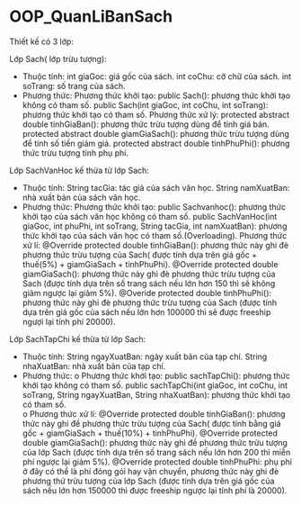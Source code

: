 # OOP_QuanLiBanSach
Thiết kế có 3 lớp:

Lớp Sach( lớp trừu tượng):
  -	Thuộc tính:
      int giaGoc: giá gốc của sách.
	    int coChu: cỡ chữ của sách.
	    int soTrang: số trang của sách.
  -	Phương thức:
	      Phương thức khởi tạo:
	          public Sach(): phương thức khởi tạo không có tham số.
	          public Sach(int giaGoc, int coChu, int soTrang): phương thức khởi tạo có tham số.
	      Phương thức xử lý:
	          protected abstract double tinhGiaBan(): phương thức trừu tượng dùng để tính giá bán.
            protected abstract double giamGiaSach(): phương thức trừu tượng dùng để tính số tiền giảm giá.
            protected abstract double tinhPhuPhi(): phương thức trừu tượng tính phụ phí.

Lớp SachVanHoc kế thừa từ lớp Sach:
  -	Thuộc tính:
      String tacGia: tác giả của sách văn học.
	    String namXuatBan: nhà xuất bản của sách văn học.
  -	Phương thức:
      Phương thức khởi tạo:
          public Sachvanhoc(): phương thức khởi tạo của sách văn học không có tham số.
	        public SachVanHoc(int giaGoc, int phuPhi, int soTrang, String tacGia, int namXuatBan): phương thức khởi tạo của sách văn học có tham số.(Overloading).
    	Phương thức xử lí:
          @Override protected double tinhGiaBan(): phương thức này ghi đè phương thức trừu tượng của Sach( được tính dựa trên giá gốc + thuế(5%) + giamGiaSach + tinhPhuPhi).
          @Override protected double giamGiaSach(): phương thức này ghi đè phương thức trừu tượng của Sach (được tính dựa trên số trang sách nếu lớn hơn 150 thì sẽ không giảm ngược lại giảm 5%).
          @Overide protected double tinhPhuPhi(): phương thức này ghi đè phương thức trừu tượng của Sach (được tính dựa trên giá gốc của sách nếu lớn hơn 100000 thì sẽ được freeship ngượi lại tính phí 20000).

Lớp SachTapChi kế thừa từ lớp Sach:
  -	Thuộc tính:
      String ngayXuatBan: ngày xuất bản của tạp chí.
	    String nhaXuatBan: nhà xuất bản của tạp chí.
-	Phương thức:
o	Phương thức khởi tạo:
      public sachTapChi(): phương thức khởi tạo không có tham số.
	    public sachTapChi(int giaGoc, int coChu, int soTrang, String ngayXuatBan, String nhaXuatBan): phương thức khởi tạo có tham số.	
o	Phương thức xử lí:
	    @Override protected double tinhGiaBan(): phương thức này ghi đề phương thức trừu tượng của Sach( được tính bằng giá gốc + giamGiaSach + thuế(10%) + tinhPhuPhi).
	    @Override protected double giamGiaSach(): phương thức này ghi đề phương thức trừu tượng của lớp Sach (được tính dựa trên số trang sách nếu lớn hơn 200 thì miễn phí ngược lại giảm 5%).
	    @Override protected double tinhPhuPhi: phụ phí ở đây có thể là phí đóng gói hay vận chuyển, phương thức này ghi đè phương thứ trừu tượng của lớp Sach (được tính dựa trên giá gốc của sách nếu lớn hơn 150000 thì được freeship ngược lại tính phí là 20000).
